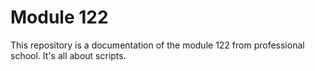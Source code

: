 # Module 122

This repository is a documentation of the module 122 from professional school. It's all about scripts.
